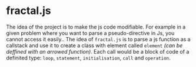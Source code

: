 # fractal.js

The idea of the project is to make the js code modifiable. For example in a given problem where you want to parse a pseudo-directive in Js, you cannot access it easily.. The idea of `fractal.js` is to parse a js function as 
a callstack and use it to create a class with element called `element` *(can be deffined with an arrowed function)*. Each call would be a block of code of a definited type: `loop`, `statement`, `initialisation`, `call` and `operation`.

